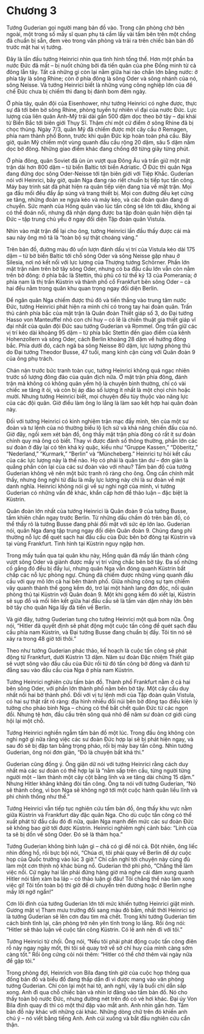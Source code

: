 # Chương 3

Tướng Guderian gọi người mang bản đồ vào. Trong căn phòng chờ bên ngoài, một trong số mấy sĩ quan phụ tá cầm lấy vài tấm bên trên một chồng đã chuẩn bị sẵn, đem vèo trong văn phòng và trải ra trên chiếc bàn bản đồ trước mặt hai vị tướng.

Đây là lần đầu tướng Heinrici nhìn qua tình hình tổng thể. Hơn một phần ba nước Đức đã mất – bị nuốt chửng bởi đà tiến quân của phe Đồng minh từ cả đông lẫn tây. Tất cả những gì còn lại nằm giữa hai rào chắn lớn bằng nước: ở phía tây là sông Rhine; còn ở phía đông là sông Oder và sông nhánh của nó, sông Neisse. Và tướng Heinrici biết là những vùng công nghiệp lớn của đế chế Đức chưa bị chiếm thì đang bị đánh bom đêm ngày.

Ở phía tây, quân đội của Eisenhower, như tướng Heinrici có nghe được, thực sự đã tới bên bờ sông Rhine, phòng tuyến tự nhiên vĩ đại của nước Đức. Lực lượng của liên quân Anh-Mỹ trải dài gần 500 đặm dọc theo bờ tây – đại khái từ Biển Bắc tới biên giới Thụy Sĩ. Thậm chí một cứ điểm ở sông Rhine đã bị chọc thủng. Ngày 7/3, quân Mỹ đã chiếm được một cây cầu ở Remagen, phía nam thành phố Bonn, trước khi quân Đức kịp hoàn toàn phá cầu. Bây giờ, quân Mỹ chiếm một vùng quanh đầu cầu rộng 20 dặm, sâu 5 dặm nằm dọc bờ đông. Những giao điểm khác đang chống đỡ từng giây từng phút.

Ở phía đông, quân Soviet đã ùn ùn vượt qua Đông Âu và trấn giữ một mặt trận dài hơn 800 dặm – từ biển Baltic tới biển Adriatic. Ở Đức thì quân Nga đang đứng dọc sông Oder-Neisse tới tận biên giới với Tiệp Khắc. Guderian nói với Heinrici, bây giờ, quân Nga đang ráo riết chuẩn bị tiếp tục tấn công. Máy bay trinh sát đã phát hiện ra quân tiếp viện đang túa về mặt trận. Mọi ga đầu mối đều đầy ắp súng và trang thiết bị. Mọi con đường đều kẹt cứng xe tăng, những đoàn xe ngựa kéo và máy kéo, và các đoàn quân đang di chuyển. Sức mạnh của Hồng quân vào lúc tấn công sẽ lớn tới đâu, không ai có thể đoán nổi, nhưng đã nhận dạng được ba tập đoàn quân hiện diện tại Đức – tập trung chủ yếu ở ngay đối diện Tập đoàn quân Vistula.

Nhìn vào mặt trận để lại cho ông, tướng Heinrici lần đầu thấy được cái mà sau này ông mô tả là “toàn bộ sự thật choáng váng.”

Trên bản đồ, đường màu đỏ uốn lượn đánh dấu vị trí của Vistula kéo dài 175 dặm – từ bờ biển Baltic tới chỗ sông Oder và sông Neisse gặp nhau ở Silesia, nơi nó kết nối với lực lượng của Thượng tướng Schörner. Phần lớn mặt trận nằm trên bờ tây sông Oder, nhưng có ba đầu cầu lớn vẫn còn nằm trên bờ đông: ở phía bắc là Stettin, thủ phủ có từ thế kỷ 13 của Pomerania; ở phía nam là thị trấn Küstrin và thành phố cổ Frankfurt bên sông Oder – cả hai đều nằm trong quân khu quan trọng ngay đối diện Berlin.

Để ngăn quân Nga chiếm được thủ đô và tiến thẳng vào trung tâm nước Đức, tướng Heinrici phát hiện ra mình chỉ có trong tay hai đoàn quân. Trấn thủ cánh phía bắc của mặt trận là Quân đoàn Thiết giáp số 3, do Đại tướng Hasso von Manteuffel nhỏ con chỉ huy – có lẽ là chiến thuật gia thiết giáp vĩ đại nhất của quân đội Đức sau tướng Guderian và Rommel. Ông trấn giữ các vị trí kéo dài khoảng 95 dặm – từ phía bắc Stettin đến giao điểm của kênh Hohenzollern và sông Oder, cách Berlin khoảng 28 dặm về hướng đông bắc. Phía dưới đó, cách ngã ba sông Neisse 80 dặm, lực lượng phòng thủ do Đại tướng Theodor Busse, 47 tuổi, mang kính cận cùng với Quân đoàn 9 của ông phụ trách. 

Chán nản trước bức tranh toàn cục, tướng Heinrici không quá ngạc nhiên trước số lượng đông đảo của quân địch nữa. Ở mặt trận phía đông, đánh trận mà không có không quân yểm hộ là chuyện bình thường, chỉ có vài chiếc xe tăng ít ỏi, và còn bị áp đảo số lượng ít nhất là một chọi chín hoặc mười. Nhưng tướng Heinrici biết, mọi chuyện đều tùy thuộc vào năng lực của các đội quân. Giờ điều làm ông lo lắng là làm sao kết hợp hai quân đoàn này.

Đối với tướng Heinrici có kinh nghiệm trận mạc đầy mình, tên của một sư đoàn và tư lệnh của nó thường biểu lộ lịch sử và khả năng chiến đấu của nó. Giờ đây, ngồi xem xét bản đồ, ông thấy mặt trận phía đông có rất ít sư đoàn chính quy mà ông có biết. Thay vì được đánh số thông thường, phần lớn các sư đoàn ở đây lại có tên khá kỳ quặc, kiểu như “Gruppe Kassen,” “Döberitz,” “Nederland,” “Kurmark,” “Berlin” và “Müncheberg.” Heinrici tự hỏi kết cấu của các lực lượng này là thế nào. Họ có phải là quân tàn dư – đơn giản là quẳng phần còn lại của các sư đoàn vào với nhau? Tấm bản đồ của tướng Guderian không vẽ nên một bức tranh rõ ràng cho ông. Ông cần chính mắt thấy, nhưng ông nghi từ đầu là mấy lực lượng này chỉ là sư đoàn về mặt danh nghĩa. Heinrici không nói gì về sự nghi ngờ của mình, vì tướng Guderian có những vấn đề khác, khẩn cấp hơn để thảo luận – đặc biệt là Küstrin.

Quân đoàn lớn nhất của tướng Heinrici là Quân đoàn 9 của tướng Busse, tấm khiên chắn ngay trước Berlin. Từ những dấu chấm đỏ trên bản đồ, có thể thấy rõ là tướng Busse đang phải đối mặt với sức ép lớn lao. Guderian nói, quân Nga đang tập trung ngay đối diện Quân đoàn 9. Chúng đang phi thường nỗ lực để quét sạch hai đầu cầu của Đức bên bờ đông tại Küstrin và tại vùng Frankfurt. Tình hình tại Küstrin nguy ngập hơn.

Trong mấy tuần qua tại quân khu này, Hồng quân đã mấy lần thành công vượt sông Oder và giành được mấy vị trí vững chắc bên bờ tây. Đa số những cố gắng đó đều bị đẩy lui, nhưng quân Nga vẫn đóng quanh Küstrin bất chấp các nỗ lực phòng ngự. Chúng đã chiếm được những vùng quanh đầu cầu với quy mô lớn cả hai bên thành phố. Giữa những công sự tạm chiếm vây quanh thành thế gọng kềm đó, trơ lại một hành lang đơn độc, nối quân phòng thủ tại Küstrin với Quân đoàn 9. Một khi gọng kềm đó xiết lại, Küstrin sẽ sụp đổ và mối liên kết giữa hai đầu cầu sẽ là tấm ván dậm nhảy lớn bên bờ tây cho quân Nga lấy đà tiến về Berlin.

Và giờ đây, tướng Guderian tung cho tướng Heinrici một quả bom nữa. Ông nói, “Hitler đã quyết định sẽ phát động một cuộc tấn công để quét sạch đầu cầu phía nam Küstrin, và Đại tướng Busse đang chuẩn bị đấy. Tôi tin nó sẽ xảy ra trong 48 giờ tới thôi.”

Theo như tướng Guderian phác thảo, kế hoạch là cuộc tấn công sẽ phát động từ Frankfurt, dưới Küstrin 13 dặm. Năm sư đoàn Đặc nhiệm Thiết giáp sẽ vượt sông vào đầu cầu của Đức rồi từ đó tấn công bờ đông và đánh từ đằng sau vào đầu cầu của Nga ở phía nam Küstrin.

Tướng Heinrici nghiên cứu tấm bản đồ. Thành phố Frankfurt nằm ở cả hai bên sông Oder, với phần lớn thành phố nằm bên bờ tây. Một cây cầu duy nhất nối hai bờ thành phố. Đối với vị tư lệnh mới của Tập đoàn quân Vistula, có hai sự thật rất rõ ràng: địa hình nhiều đồi núi bên bờ đông tạo điều kiện lý tưởng cho pháo binh Nga – chúng có thể bắt chết quân Đức từ các ngọn đồi. Nhưng tệ hơn, đầu cầu trên sông quá nhỏ để năm sư đoàn cơ giới cùng hội lại một chỗ. 

Tướng Heinrici nghiền ngẫm tấm bản đồ một lúc. Trong đầu ông không còn nghi ngờ gì nữa rằng việc các sư đoàn Đức hợp lại sẽ bị phát hiện ngay, và sau đó sẽ bị đập tan bằng trọng pháo, rồi bị máy bay tấn công. Nhìn tướng Guderian, ông nói đơn giản, “Đó là chuyện bất khả thi.”

Guderian cũng đồng ý. Ông giận dữ nói với tướng Heinrici rằng cách duy nhất mà các sư đoàn có thể hợp lại là “nằm sấp trên cầu, từng người từng người một – làm thành một cây cột bằng lính và xe tăng dài chừng 15 dặm.” Nhưng Hitler khăng khăng đòi tấn công. Ông ta nói với tướng Guderian, “Nó sẽ thành công, vì bọn Nga sẽ không ngờ tới một cuộc hành quân liều lĩnh và phi chính thống như thế.”

Tướng Heinrici vẫn tiếp tục nghiên cứu tấm bản đồ, ông thấy khu vực nằm giữa Küstrin và Frankfurt dày đặc quân Nga. Cho dù cuộc tấn công có thể xuất phát từ đầu cầu đó đi nữa, quân Nga mạnh đến mức các sư đoàn Đức sẽ không bao giờ tới được Küstrin. Heinrici nghiêm nghị cảnh báo: “Lính của ta sẽ bị dồn về sông Oder. Đó sẽ là thảm họa.”

Tướng Guderian không bình luận gì – chả có gì để nói cả. Đột nhiên, ông liếc nhìn đồng hồ, rồi bực bội nói, “Chúa ơi, tôi phải quay về Berlin để dự cuộc họp của Quốc trưởng vào lúc 3 giờ.” Chỉ cần nghĩ tới chuyện này cũng đủ làm một cơn thịnh nộ khác bùng nổ. Guderian thở phì phò, “Chẳng thể làm việc nổi. Cứ ngày hai lần phải đứng hàng giờ mà nghe cái đám xung quanh Hitler nói tầm xàm ba láp – có thảo luận gì đâu! Tôi chẳng thể nào làm xong việc gì! Tôi tốn toàn bộ thì giờ để di chuyển trên đường hoặc ở Berlin nghe mấy lời ngớ ngẩn!”

Cơn lôi đình của tướng Guderian lớn tới mức khiến tướng Heinrici giật mình. Gương mặt vị Tham mưu trưởng đổi sang màu đỏ bầm, nhất thời Heinrici sợ là tướng Guderian sẽ lên cơn đau tim mà chết. Trong khi tướng Guderian tìm cách bình tĩnh lại, căn phòng trở nên yên tĩnh trong lo lắng. Rồi ông nói: “Hitler sẽ thảo luận về cuộc tấn công Küstrin. Có lẽ anh nên đi với tôi.”

Tướng Heinrici từ chối. Ông nói, “Nếu tôi phải phát động cuộc tấn công điên rồ này ngay ngày mốt, thì tôi sẽ quay trở về sở chỉ huy của mình càng sớm càng tốt.” Rồi ông cứng cỏi nói thêm: “Hitler có thể chờ thêm vài ngày nữa để gặp tôi.”

Trong phòng đợi, Heinrich von Bila đang tính giờ của cuộc họp thông qua đống bản đồ và biểu đồ đang thấp dần đi vì được mang vào văn phòng tướng Guderian. Chỉ còn lại một hai tờ, anh nghĩ, vậy là buổi chỉ dẫn sắp xong. Anh đi qua chỗ chiếc bàn và nhìn lơ đãng vào tấm bản đồ. Nó cho thấy toàn bộ nước Đức, nhưng đường nét trên đó có vẻ hơi khác. Đại úy Von Bila định quay đi thì có một thứ đập vào mắt anh. Anh nhìn gần hơn. Tấm bản đồ này khác với những cái khác. Những dòng chữ trên đó khiến anh chú ý – nó viết bằng tiếng Anh. Anh cúi xuống và bắt đầu nghiên cứu cẩn thận.